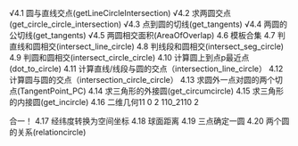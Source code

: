 √4.1 圆与直线交点(getLineCircleIntersection)
√4.2 求两圆交点(get_circle_circle_intersection)
√4.3 点到圆的切线(get_tangents)
√4.4 两圆的公切线(get_tangents)
√4.5 两圆相交面积(AreaOfOverlap)
4.6 模板合集
4.7 判直线和圆相交(intersect_line_circle)
4.8 判线段和圆相交(intersect_seg_circle)
4.9 判圆和圆相交(intersect_circle_circle)
4.10 计算圆上到点p最近点(dot_to_circle)
4.11 计算直线/线段与圆的交点（intersection_line_circle）
4.12 计算圆与圆的交点（intersection_circle_circle）
4.13 求圆外一点对圆的两个切点(TangentPoint_PC)
4.14 求三角形的外接圆(get_circumcircle)
4.15 求三角形的内接圆(get_incircle)
4.16 二维几何11 0 2 110_2110 
2

 合一！
4.17 经纬度转换为空间坐标
4.18 球面距离
4.19 三点确定一圆
4.20 两个圆的关系(relationcircle)
